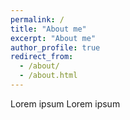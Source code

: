 ```yaml
---
permalink: /
title: "About me"
excerpt: "About me"
author_profile: true
redirect_from: 
  - /about/
  - /about.html
---
```


Lorem ipsum
Lorem ipsum
